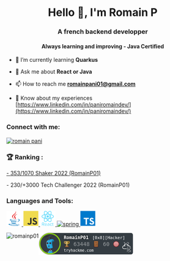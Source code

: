 <h1 align="center">Hello 👋, I'm Romain P</h1>
<h3 align="center">A french backend developper</h3>
<h4 align="center">Always learning and improving - Java Certified</h4>

- 🌱 I’m currently learning **Quarkus**

- 💬 Ask me about **React or Java**

- 📫 How to reach me **romainpani01@gmail.com**

- 📄 Know about my experiences [https://www.linkedin.com/in/paniromaindev/](https://www.linkedin.com/in/paniromaindev/)

<h3 align="left">Connect with me:</h3>
<p align="left">
<a href="https://www.linkedin.com/in/paniromaindev/" target="blank"><img align="center" src="https://raw.githubusercontent.com/rahuldkjain/github-profile-readme-generator/master/src/images/icons/Social/linked-in-alt.svg" alt="romain pani" height="30" width="40" /></a>
</p>
<h3 align="left">🏆 Ranking : </h1>
<a align="left" href="https://le-shaker.com/cbresult/"><p>- 353/1070 Shaker 2022 (RomainP01)</p></a>
<p>- 230/+3000 Tech Challenger 2022 (RomainP01)</p>
<h3 align="left">Languages and Tools:</h3>
<p align="left">  <a href="https://www.java.com" target="_blank" rel="noreferrer"> <img src="https://raw.githubusercontent.com/devicons/devicon/master/icons/java/java-original.svg" alt="java" width="40" height="40"/> </a> <a href="https://developer.mozilla.org/en-US/docs/Web/JavaScript" target="_blank" rel="noreferrer"> <img src="https://raw.githubusercontent.com/devicons/devicon/master/icons/javascript/javascript-original.svg" alt="javascript" width="40" height="40"/> </a> <a href="https://reactjs.org/" target="_blank" rel="noreferrer"> <img src="https://raw.githubusercontent.com/devicons/devicon/master/icons/react/react-original-wordmark.svg" alt="react" width="40" height="40"/> </a> <a href="https://spring.io/" target="_blank" rel="noreferrer"> <img src="https://www.vectorlogo.zone/logos/springio/springio-icon.svg" alt="spring" width="40" height="40"/> </a>  <a href="https://www.typescriptlang.org/" target="_blank" rel="noreferrer"> <img src="https://raw.githubusercontent.com/devicons/devicon/master/icons/typescript/typescript-original.svg" alt="typescript" width="40" height="40"/> </a> </p>

<p><img align="left" src="https://github-readme-stats.vercel.app/api/top-langs?username=romainp01&show_icons=true&theme=tokyonight&locale=en&layout=compact" alt="romainp01" /></p>
<a href ="https://tryhackme.com/p/RomainP01"><p><img align="left" src="https://raw.githubusercontent.com/RomainP01/RomainP01/main/assets/thm_propic.png" alt="romainp01" /></p></a>


